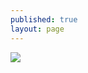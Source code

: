 ```yaml
---
published: true
layout: page
---
```



![]({{site.baseurl}}/data/images/5/atouts/05_ATOUT_POPPP_13.jpg)

